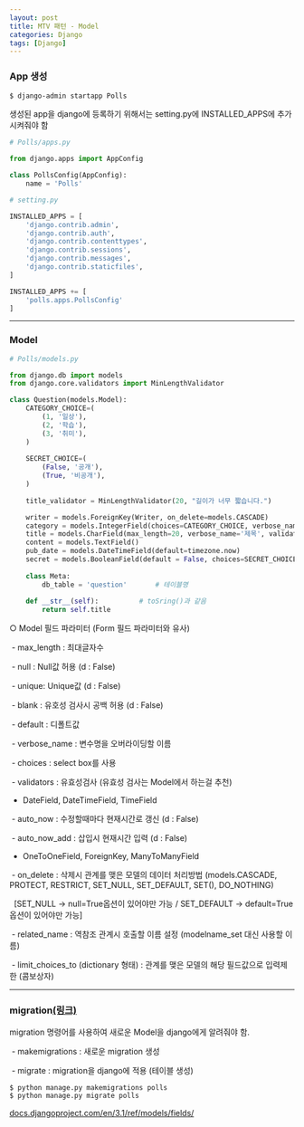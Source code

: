 ```yaml
---
layout: post
title: MTV 패턴 - Model
categories: Django
tags: [Django]
---
```


### App 생성

```bash
$ django-admin startapp Polls
```

생성된 app을 django에 등록하기 위해서는 setting.py에 INSTALLED\_APPS에 추가시켜줘야 함

```python
# Polls/apps.py

from django.apps import AppConfig

class PollsConfig(AppConfig):
    name = 'Polls'
```

```python
# setting.py

INSTALLED_APPS = [
    'django.contrib.admin',
    'django.contrib.auth',
    'django.contrib.contenttypes',
    'django.contrib.sessions',
    'django.contrib.messages',
    'django.contrib.staticfiles',
]

INSTALLED_APPS += [
    'polls.apps.PollsConfig'
]
```

---

### Model

```python
# Polls/models.py

from django.db import models
from django.core.validators import MinLengthValidator

class Question(models.Model):
    CATEGORY_CHOICE=(
        (1, '일상'),
        (2, '학습'),
        (3, '취미'),    
    )
    
    SECRET_CHOICE=(
        (False, '공개'),
        (True, '비공개'),
    )
    
    title_validator = MinLengthValidator(20, "길이가 너무 짧습니다.")

    writer = models.ForeignKey(Writer, on_delete=models.CASCADE)
    category = models.IntegerField(choices=CATEGORY_CHOICE, verbose_name='카테고리')
    title = models.CharField(max_length=20, verbose_name='제목', validator=[title_validator])
    content = models.TextField()
    pub_date = models.DateTimeField(default=timezone.now)
    secret = models.BooleanField(default = False, choices=SECRET_CHOICE, verbose_name='공개여부')
    
    class Meta:
        db_table = 'question'		# 테이블명
    
    def __str__(self):			# toSring()과 같음
        return self.title
```

○ Model 필드 파라미터 (Form 필드 파라미터와 유사)

 - max\_length : 최대글자수

 - null : Null값 허용 (d : False)

 - unique: Unique값 (d : False)

 - blank : 유호성 검사시 공백 허용 (d : False)

 - default : 디폴트값

 - verbose\_name : 변수명을 오버라이딩할 이름

 - choices : select box를 사용

 - validators : 유효성검사 (유효성 검사는 Model에서 하는걸 추천)

+ DateField, DateTimeField, TimeField

 - auto\_now : 수정할때마다 현재시간로 갱신 (d : False)

 - auto\_now\_add : 삽입시 현재시간 입력 (d : False)

+ OneToOneField, ForeignKey, ManyToManyField

 - on\_delete : 삭제시 관계를 맺은 모델의 데이터 처리방법 (models.CASCADE, PROTECT, RESTRICT, SET\_NULL, SET\_DEFAULT, SET(), DO\_NOTHING)

  \[SET\_NULL -> null=True옵션이 있어야만 가능 / SET\_DEFAULT -> default=True옵션이 있어야만 가능\]

 - related\_name : 역참조 관계시 호출할 이름 설정 (modelname\_set 대신 사용할 이름)

 - limit\_choices\_to (dictionary 형태) : 관계를 맺은 모델의 해당 필드값으로 입력제한 (콤보상자)

---

### migration[(링크)](https://europani.tistory.com/241)

migration 명령어를 사용하여 새로운 Model을 django에게 알려줘야 함.

 - makemigrations : 새로운 migration 생성

 - migrate : migration을 django에 적용 (테이블 생성)

```bash
$ python manage.py makemigrations polls
$ python manage.py migrate polls
```


[docs.djangoproject.com/en/3.1/ref/models/fields/](https://docs.djangoproject.com/en/3.1/ref/models/fields/)
